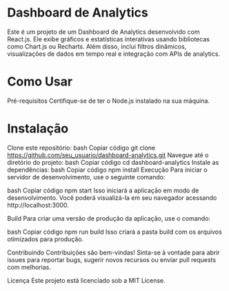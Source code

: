 # Dashboard de Analytics

Este é um projeto de um Dashboard de Analytics desenvolvido com React.js. Ele exibe gráficos e estatísticas interativas usando bibliotecas como Chart.js ou Recharts. Além disso, inclui filtros dinâmicos, visualizações de dados em tempo real e integração com APIs de analytics.

# Como Usar
Pré-requisitos
Certifique-se de ter o Node.js instalado na sua máquina.

# Instalação
Clone este repositório:
bash
Copiar código
git clone https://github.com/seu_usuario/dashboard-analytics.git
Navegue até o diretório do projeto:
bash
Copiar código
cd dashboard-analytics
Instale as dependências:
bash
Copiar código
npm install
Execução
Para iniciar o servidor de desenvolvimento, use o seguinte comando:

bash
Copiar código
npm start
Isso iniciará a aplicação em modo de desenvolvimento. Você poderá visualizá-la em seu navegador acessando http://localhost:3000.

Build
Para criar uma versão de produção da aplicação, use o comando:

bash
Copiar código
npm run build
Isso criará a pasta build com os arquivos otimizados para produção.

Contribuindo
Contribuições são bem-vindas! Sinta-se à vontade para abrir issues para reportar bugs, sugerir novos recursos ou enviar pull requests com melhorias.

Licença
Este projeto está licenciado sob a MIT License.
